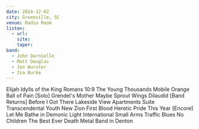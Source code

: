 ```yaml
---
date: 2024-12-02
city: Greenville, SC
venue: Radio Room
listen:
  - url: 
    site: 
    taper: 
band:
  - John Darnielle
  - Matt Douglas
  - Jon Wurster
  - Isa Burke
---
```

Elijah
Idylls of the King
Romans 10:9
The Young Thousands
Mobile
Orange Ball of Pain
[Solo]
Grendel's Mother
Maybe Sprout Wings
Dilaudid
[Band Returns]
Before I Got There
Lakeside View Apartments Suite
Transcendental Youth
New Zion
First Blood
Heretic Pride
This Year
[Encore]
Let Me Bathe in Demonic Light
International Small Arms Traffic Blues
No Children
The Best Ever Death Metal Band in Denton
